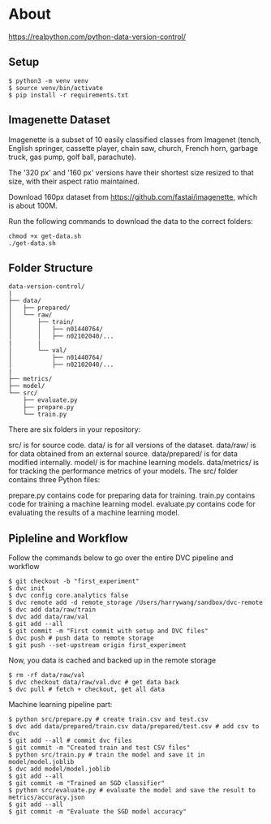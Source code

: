 # About

https://realpython.com/python-data-version-control/

## Setup

```
$ python3 -m venv venv
$ source venv/bin/activate
$ pip install -r requirements.txt
```
## Imagenette Dataset

Imagenette is a subset of 10 easily classified classes from Imagenet (tench, English springer, cassette player, chain saw, church, French horn, garbage truck, gas pump, golf ball, parachute).

The '320 px' and '160 px' versions have their shortest size resized to that size, with their aspect ratio maintained.

Download 160px dataset from https://github.com/fastai/imagenette, which is about 100M.

Run the following commands to download the data to the correct folders:

```
chmod +x get-data.sh
./get-data.sh
```

## Folder Structure

```
data-version-control/
|
├── data/
│   ├── prepared/
│   └── raw/
│       ├── train/
│       │   ├── n01440764/
│       │   ├── n02102040/...
|       |
│       └── val/
│           ├── n01440764/
│           ├── n02102040/...
|
├── metrics/
├── model/
└── src/
    ├── evaluate.py
    ├── prepare.py
    └── train.py
```

There are six folders in your repository:

src/ is for source code.
data/ is for all versions of the dataset.
data/raw/ is for data obtained from an external source.
data/prepared/ is for data modified internally.
model/ is for machine learning models.
data/metrics/ is for tracking the performance metrics of your models.
The src/ folder contains three Python files:

prepare.py contains code for preparing data for training.
train.py contains code for training a machine learning model.
evaluate.py contains code for evaluating the results of a machine learning model.

## Pipleline and Workflow

Follow the commands below to go over the entire DVC pipeline and workflow
```
$ git checkout -b "first_experiment"
$ dvc init
$ dvc config core.analytics false
$ dvc remote add -d remote_storage /Users/harrywang/sandbox/dvc-remote 
$ dvc add data/raw/train
$ dvc add data/raw/val
$ git add --all
$ git commit -m "First commit with setup and DVC files"
$ dvc push # push data to remote storage
$ git push --set-upstream origin first_experiment
```

Now, you data is cached and backed up in the remote storage

```
$ rm -rf data/raw/val
$ dvc checkout data/raw/val.dvc # get data back 
$ dvc pull # fetch + checkout, get all data 
```

Machine learning pipeline part:

```
$ python src/prepare.py # create train.csv and test.csv
$ dvc add data/prepared/train.csv data/prepared/test.csv # add csv to dvc
$ git add --all # commit dvc files
$ git commit -m "Created train and test CSV files"
$ python src/train.py # train the model and save it in model/model.joblib
$ dvc add model/model.joblib
$ git add --all
$ git commit -m "Trained an SGD classifier"
$ python src/evaluate.py # evaluate the model and save the result to metrics/accuracy.json
$ git add --all
$ git commit -m "Evaluate the SGD model accuracy"
```